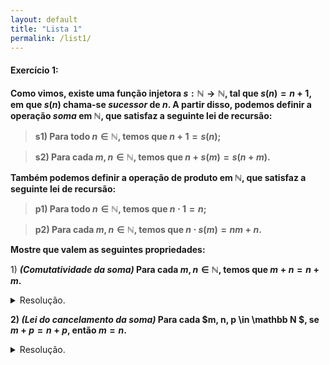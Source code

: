 ```yaml
---
layout: default
title: "Lista 1"
permalink: /list1/
---
```


#### Exercício 1:

**Como vimos, existe uma função injetora
    $s: \mathbb N \rightarrow \mathbb N$, tal que $s(n) = n+1$, em que
    $s(n)$ chama-se *sucessor* de $n$. A partir disso, podemos definir a
    operação *soma* em $\mathbb N$, que satisfaz a seguinte lei de
    recursão:**

>**s1) Para todo $n \in \mathbb N$, temos que $n+1 = s(n)$;**

>**s2) Para cada $m, n \in \mathbb N$, temos que
        $n + s(m) = s(n+m)$.**

**Também podemos definir a operação de produto em $\mathbb N$, que
satisfaz a seguinte lei de recursão:**

>**p1) Para todo $n\in \mathbb N$, temos que $n\cdot 1 = n$;**

>**p2) Para cada $m, n \in \mathbb N$, temos que
        $n\cdot s(m) = nm+n$.**

**Mostre que valem as seguintes propriedades:**

1\) **_(Comutatividade da soma)_ Para cada $m, n \in \mathbb N$, temos
que $m+n = n+m$.**
<details>
<summary>Resolução.</summary>

Antes, considere a seguinte proposição:<br>
<br>
<p style="margin-left:2%; margin-right:2%;">
<strong>Proposição:</strong> Seja $m \in \mathbb N$, então $m+1 = 1+ m$.
</p>

<details style="margin-left:2%; margin-right:2%;">
<summary > Demonstração da proposição. </summary>

Considere $S \subset \mathbb N$ tal que, 
 
$$S = \{m \in \mathbb N; m+1=1+m\}.$$
Note que $1 \in S$, já que $(1) + 1 = 2 = 1 + (1)$;
 
Vejamos agora que $s(S) \subset S$. Seja $m \in S$, então:

$$
\begin{aligned}
  s(m)+1 &= (m+1) + 1, \quad &&\text{(Definição da função sucessor)}\\
  &= (1+m) + 1, \quad &&\text{(Visto que $m \in S$)} \\
  &= 1 + (m + 1), \quad &&\text{(Associatividade da soma em $\mathbb N$)}\\
  &= 1 + s(m). \quad &&\text{(Definição da função sucessor)}
\end{aligned} 
$$

Deste modo, já que $1 \in S$ e $s(S) \in S$, pelo Princípio da
Indução, temos que $S = \mathbb N$, como queríamos. $\square$
</details>
<br>
<strong>Dem:</strong> Considere $S \subset \mathbb N$ tal que
$S = \{m \in \mathbb N; m+n = n+m, n\in \mathbb N\}$. Da proposição anterior, temos que $1 \in S$, visto que $1 + n = n + 1$.
 Vejamos que $s(S) \subset S$. Tomando $m \in S$,

$$
\begin{align*}
  s(m)+n &= (m+1) + n, \quad &&\text{(Definição da função sucessor)}\\
  &= m + (1+n), \quad &&\text{(Associatividade da soma em $\mathbb N$)} \\
  &= m + (n+1), \quad &&\text{(Proposição anterior)}\\
  &= (m+n) + 1, \quad &&\text{(Associatividade da soma em $\mathbb N$)}\\
  &= (n + m) + 1, \quad &&\text{(Visto que $m \in S$)}\\
  &= n + (m+1), \quad &&\text{(Associatividade da soma em $\mathbb N$)}\\
  &= n + s(m). \quad&&\text{(Definição da função sucessor)}
\end{align*}
$$

Visto que $1 \in S$ e $s(S) \subset S$, pelo Princípio da Indução, temos $S=\mathbb N$
, como queríamos. $\square$

</details>


**2) _(Lei do cancelamento da soma)_ Para cada $m, n, p \in \mathbb N $, se $m+p = n+ p$, então $m=n$.**
<details>
<summary>Resolução.</summary>

<strong>Dem: </strong> Seja $S \subset \mathbb N $ tal que 

$$
\begin{align*}
S = \{p \in \mathbb N  ; (m+p=n+p) \implies m=n, \quad m,n 
\in \mathbb N \}.
\end{align*}
$$

Ora, $1 \in S$, já que, se $m+1 = n+1$, então $s(m) = s(n)$, e, como $s$ é injetora por definição, então $m=n$. Vejamos que $s(S) \subset S$. Toman
do $p \in S$ e $m+s(p) = n + s(p)$,

$$
\begin{align*}
  m+s(p)&=n+s(p),\\
  m+(p+1) &=n+(p+1), \quad &&\text{(Definição da função sucessor)}\\
  (m+p) + 1 &= (n+p) + 1, \quad &&\text{(Associatividade da soma em 
  $ \mathbb N $)}\\
  s(m+p)&=s(n+p), \quad &&\text{(Definição da função sucessor)}\\
  m+p &=n+p, \quad &&\text{(Injetividade da função sucessor)}\\
  m &= n. \quad &&\text{(Já que $p \in S$)}
\end{align*}
$$

Deste modo, como $1 \in S$ e $s(S) \subset S$, pelo Princípio da Indução, temos $S = \mathbb N $. $\square$

</details>
